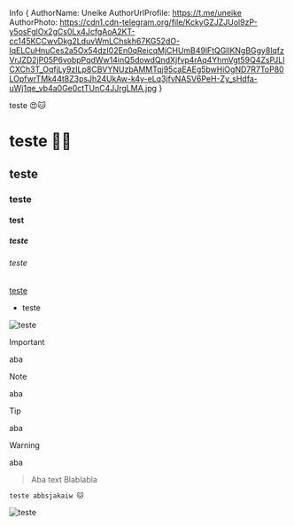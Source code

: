 Info {
  AuthorName: Uneike
  AuthorUrlProfile: https://t.me/uneike
  AuthorPhoto: https://cdn1.cdn-telegram.org/file/KckyGZJZJUol9zP-y5osFglOx2gCs0Lx4JcfgAoA2KT-cc145KCCwvDkg2LduvWmLChskh67KG52dO-lqELCuHnuCes2a5Ox54dzI02En0qReicqMjCHUmB49lFtQGllKNgBGgy8lqfzVrJZD2jP05P6vobpPqdWw14inQ5dowdQndXjfvp4rAq4YhmVgt59Q4ZsPJLlCXCh3T_OqfjLy9zILp8CBVYNUzbAMMTqj95caEAEg5bwHiOgND7R7ToP80LOpfwrTMk44t8Z3psJh24UkAw-k4y-eLq3jfvNASV6PeH-Zy_sHdfa-uWj1qe_vb4a0Ge0ctTUnC4JJrgLMA.jpg
}

teste 😍🐱
# teste 🧬😘
## teste
### teste
#### test
##### teste 
###### teste
[teste](https//google.com)
- teste

![teste](https://www.google.com.br/images/branding/googlelogo/2x/googlelogo_color_160x56dp.png)

> [!IMPORTANT]
> aba

> [!NOTE]
> aba

> [!TIP]
> aba

> [!WARNING]
> aba 

> Aba text
> Blablabla

```
teste abbsjakaiw 🐱
```

![teste](https://www.google.com.br/images/branding/googlelogo/2x/googlelogo_color_160x56dp.png)

